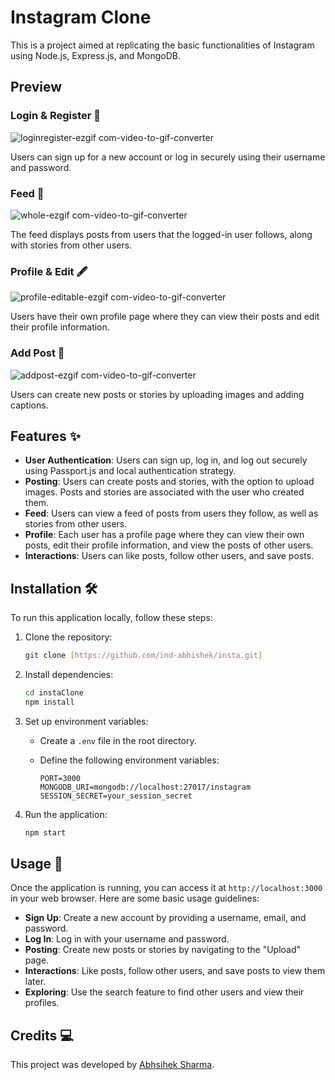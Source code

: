 
# Instagram Clone 

This is a project aimed at replicating the basic functionalities of Instagram using Node.js, Express.js, and MongoDB.

## Preview 

### Login & Register 🔐

![loginregister-ezgif com-video-to-gif-converter](https://github.com/ind-abhishek/instaClone/assets/101976775/6dbc9c94-1ff8-4432-96e7-bccb012f7d4e)



Users can sign up for a new account or log in securely using their username and password.

### Feed 📰
![whole-ezgif com-video-to-gif-converter](https://github.com/ind-abhishek/instaClone/assets/101976775/372a3cee-c415-49e2-948d-30bf1059499e)


The feed displays posts from users that the logged-in user follows, along with stories from other users.

### Profile & Edit 🖋️


![profile-editable-ezgif com-video-to-gif-converter](https://github.com/ind-abhishek/instaClone/assets/101976775/b2a0876c-3a2d-479f-82b8-3055e39ebf89)


Users have their own profile page where they can view their posts and edit their profile information.

### Add Post 📝

![addpost-ezgif com-video-to-gif-converter](https://github.com/ind-abhishek/instaClone/assets/101976775/cf2113bb-8df9-42b3-a599-967f4828b65a)

Users can create new posts or stories by uploading images and adding captions.

## Features ✨

- **User Authentication**: Users can sign up, log in, and log out securely using Passport.js and local authentication strategy.
- **Posting**: Users can create posts and stories, with the option to upload images. Posts and stories are associated with the user who created them.
- **Feed**: Users can view a feed of posts from users they follow, as well as stories from other users.
- **Profile**: Each user has a profile page where they can view their own posts, edit their profile information, and view the posts of other users.
- **Interactions**: Users can like posts, follow other users, and save posts.

## Installation 🛠️

To run this application locally, follow these steps:

1. Clone the repository:

   ```bash
   git clone [https://github.com/ind-abhishek/insta.git]
   ```

2. Install dependencies:

   ```bash
   cd instaClone
   npm install
   ```

3. Set up environment variables:

   - Create a `.env` file in the root directory.
   - Define the following environment variables:

     ```
     PORT=3000
     MONGODB_URI=mongodb://localhost:27017/instagram
     SESSION_SECRET=your_session_secret
     ```

4. Run the application:

   ```bash
   npm start
   ```

## Usage 🚀

Once the application is running, you can access it at `http://localhost:3000` in your web browser. Here are some basic usage guidelines:

- **Sign Up**: Create a new account by providing a username, email, and password.
- **Log In**: Log in with your username and password.
- **Posting**: Create new posts or stories by navigating to the "Upload" page.
- **Interactions**: Like posts, follow other users, and save posts to view them later.
- **Exploring**: Use the search feature to find other users and view their profiles.

## Credits 💻

This project was developed by [Abhsihek Sharma](https://github.com/ind-abhishek).
